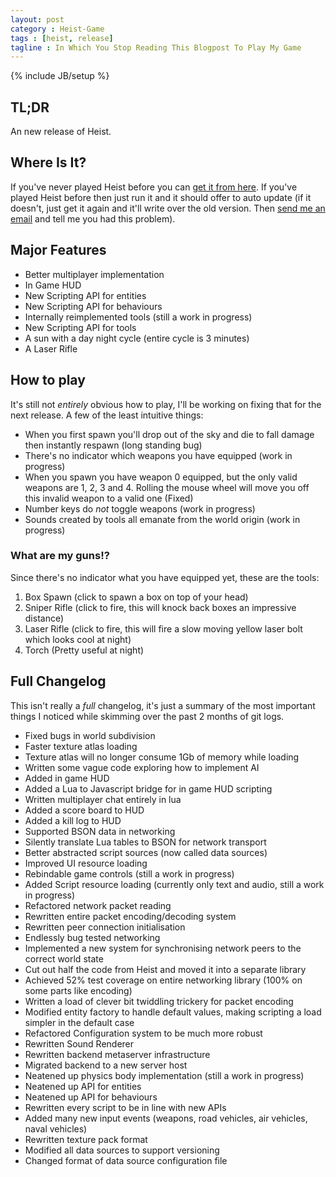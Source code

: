 ```yaml
---
layout: post
category : Heist-Game
tags : [heist, release]
tagline : In Which You Stop Reading This Blogpost To Play My Game
---
```

{% include JB/setup %}


## TL;DR

An new release of Heist.

## Where Is It?

If you've never played Heist before you can [get it from here](http://www.placeholder-software.co.uk/static-files/setup/heistgame/publish.htm). If you've played Heist before then just run it and it should offer to auto update (if it doesn't, just get it again and it'll write over the old version. Then [send me an email](mailto://martin@placeholder-software.co.uk) and tell me you had this problem).

## Major Features

 - Better multiplayer implementation
 - In Game HUD
 - New Scripting API for entities
 - New Scripting API for behaviours
 - Internally reimplemented tools (still a work in progress)
 - New Scripting API for tools
 - A sun with a day night cycle (entire cycle is 3 minutes)
 - A Laser Rifle
 
## How to play

It's still not _entirely_ obvious how to play, I'll be working on fixing that for the next release. A few of the least intuitive things:

 - When you first spawn you'll drop out of the sky and die to fall damage then instantly respawn (long standing bug)
 - There's no indicator which weapons you have equipped (work in progress)
 - When you spawn you have weapon 0 equipped, but the only valid weapons are 1, 2, 3 and 4. Rolling the mouse wheel will move you off this invalid weapon to a valid one (Fixed)
 - Number keys do _not_ toggle weapons (work in progress)
 - Sounds created by tools all emanate from the world origin (work in progress)

### What are my guns!?

Since there's no indicator what you have equipped yet, these are the tools:

1. Box Spawn (click to spawn a box on top of your head)
2. Sniper Rifle (click to fire, this will knock back boxes an impressive distance)
3. Laser Rifle (click to fire, this will fire a slow moving yellow laser bolt which looks cool at night)
4. Torch (Pretty useful at night)
 
## Full Changelog

This isn't really a _full_ changelog, it's just a summary of the most important things I noticed while skimming over the past 2 months of git logs.

 - Fixed bugs in world subdivision
 - Faster texture atlas loading
 - Texture atlas will no longer consume 1Gb of memory while loading
 - Written some vague code exploring how to implement AI
 - Added in game HUD
 - Added a Lua to Javascript bridge for in game HUD scripting
 - Written multiplayer chat entirely in lua
 - Added a score board to HUD
 - Added a kill log to HUD
 - Supported BSON data in networking
 - Silently translate Lua tables to BSON for network transport
 - Better abstracted script sources (now called data sources)
 - Improved UI resource loading
 - Rebindable game controls (still a work in progress)
 - Added Script resource loading (currently only text and audio, still a work in progress)
 - Refactored network packet reading
 - Rewritten entire packet encoding/decoding system
 - Rewritten peer connection initialisation
 - Endlessly bug tested networking
 - Implemented a new system for synchronising network peers to the correct world state
 - Cut out half the code from Heist and moved it into a separate library
 - Achieved 52% test coverage on entire networking library (100% on some parts like encoding)
 - Written a load of clever bit twiddling trickery for packet encoding
 - Modified entity factory to handle default values, making scripting a load simpler in the default case
 - Refactored Configuration system to be much more robust
 - Rewritten Sound Renderer
 - Rewritten backend metaserver infrastructure
 - Migrated backend to a new server host
 - Neatened up physics body implementation (still a work in progress)
 - Neatened up API for entities
 - Neatened up API for behaviours
 - Rewritten every script to be in line with new APIs
 - Added many new input events (weapons, road vehicles, air vehicles, naval vehicles)
 - Rewritten texture pack format
 - Modified all data sources to support versioning
 - Changed format of data source configuration file